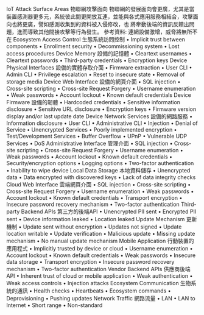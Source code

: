 IoT Attack Surface Areas 物聯網攻擊面向
物聯網的發展面向會更廣，尤其是當裝置感測器更多元，系統彼此間更開放互連，並能與各式應用服務相結合，攻擊面向也將更廣，譬如感測收集到的資料被入侵修改，也 將牽動後端的資訊反饋出問題，進而導致其他間接攻擊等行為發生。
參考資料: 連網設備激增，威脅將無所不在
Ecosystem Access Control 生態系統訪問控制
•	Implicit trust between components
•	Enrollment security
•	Decommissioning system
•	Lost access procedures
Device Memory 設備的記憶體
•	Cleartext usernames
•	Cleartext passwords
•	Third-party credentials
•	Encryption keys
Device Physical Interfaces 設備的實體存取介面
•	Firmware extraction
•	User CLI
•	Admin CLI
•	Privilege escalation
•	Reset to insecure state
•	Removal of storage media
Device Web Interface 設備的網頁介面
•	SQL injection
•	Cross-site scripting
•	Cross-site Request Forgery
•	Username enumeration
•	Weak passwords
•	Account lockout
•	Known default credentials
Device Firmware 設備的韌體
•	Hardcoded credentials
•	Sensitive information disclosure
•	Sensitive URL disclosure
•	Encryption keys
•	Firmware version display and/or last update date
Device Network Services 設備的網路服務
•	Information disclosure
•	User CLI
•	Administrative CLI
•	Injection
•	Denial of Service
•	Unencrypted Services
•	Poorly implemented encryption
•	Test/Development Services
•	Buffer Overflow
•	UPnP
•	Vulnerable UDP Services
•	DoS
Administrative Interface 管理介面
•	SQL injection
•	Cross-site scripting
•	Cross-site Request Forgery
•	Username enumeration
•	Weak passwords
•	Account lockout
•	Known default credentials
•	Security/encryption options
•	Logging options
•	Two-factor authentication
•	Inability to wipe device
Local Data Storage 本地資料儲存
•	Unencrypted data
•	Data encrypted with discovered keys
•	Lack of data integrity checks
Cloud Web Interface 雲端網頁介面
•	SQL injection
•	Cross-site scripting
•	Cross-site Request Forgery
•	Username enumeration
•	Weak passwords
•	Account lockout
•	Known default credentials
•	Transport encryption
•	Insecure password recovery mechanism
•	Two-factor authentication
Third-party Backend APIs 第三方的後端API
•	Unencrypted PII sent
•	Encrypted PII sent
•	Device information leaked
•	Location leaked
Update Mechanism 更新機制
•	Update sent without encryption
•	Updates not signed
•	Update location writable
•	Update verification
•	Malicious update
•	Missing update mechanism
•	No manual update mechanism
Mobile Application 行動裝置的應用程式
•	Implicitly trusted by device or cloud
•	Username enumeration
•	Account lockout
•	Known default credentials
•	Weak passwords
•	Insecure data storage
•	Transport encryption
•	Insecure password recovery mechanism
•	Two-factor authentication
Vendor Backend APIs 供應商後端API
•	Inherent trust of cloud or mobile application
•	Weak authentication
•	Weak access controls
•	Injection attacks
Ecosystem Communication 生物系統的通訊
•	Health checks
•	Heartbeats
•	Ecosystem commands
•	Deprovisioning
•	Pushing updates
Network Traffic 網路流量
•	LAN
•	LAN to Internet
•	Short range
•	Non-standard

